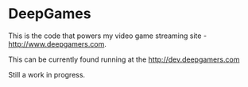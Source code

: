 DeepGames
=========

This is the code that powers my video game streaming site - http://www.deepgamers.com.

This can be currently found running at the http://dev.deepgamers.com

Still a work in progress.
